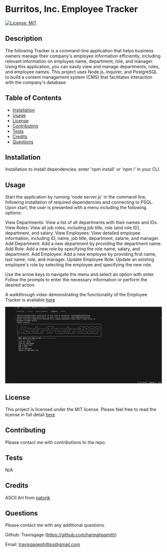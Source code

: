 # Burritos, Inc. Employee Tracker
[![License: MIT](https://img.shields.io/badge/License-MIT-yellow.svg)](https://opensource.org/licenses/MIT)

## Description
The following Tracker is a command-line application that helps business owners manage their company's employee information efficiently, including relevant information on employee name, department, role, and manager. Using this application, you can easily view and manage departments, roles, and employee names. This project uses Node.js, Inquirer, and PostgreSQL to build a content management system (CMS) that facilitates interaction with the company's database.

## Table of Contents
* [Installation](#installation)
* [Usage](#usage)
* [License](#license)
* [Contributing](#contributing)
* [Tests](#tests)
* [Credits](#credits)
* [Questions](#questions)

## Installation
Installation to install dependencies: enter 'npm install' or 'npm i' in your CLI.

## Usage
Start the application by running 'node server.js' in the command line, following installation of required dependencies and connecting to PSQL. Upon start, the user is presented with a menu including the following options:

View Departments: View a list of all departments with their names and IDs.
View Roles: View all job roles, including job title, role (and role ID), department, and salary.
View Employees: View detailed employee information, including ID, name, job title, department, salarie, and manager.
Add Department: Add a new department by providing the department name.
Add Role: Add a new role by specifying the role name, salary, and department.
Add Employee: Add a new employee by providing first name, last name, role, and manager.
Update Employee Role: Update an existing employee's role by selecting the employee and specifying the new role.

Use the arrow keys to navigate the menu and select an option with enter. Follow the prompts to enter the necessary information or perform the desired action. 

A walkthrough video demonstrating the functionality of the Employee Tracker is available [here](https://drive.google.com/file/d/1fdi_wP6z7xNg0SYEUliTonhG9Q9TSHMO/view?usp=drive_link)

![Screenshot of running application](./assets/images/Challenge%2012%20screenshot.png)

## License
This project is licensed under the MIT license. Please feel free to read the license in full detail [here](https://opensource.org/license/mit)

## Contributing
Please contact me with contributions to the repo.

## Tests
N/A

## Credits
ASCII Art from [patorjk](https://patorjk.com/) 

## Questions
Please contact me with any additional questions.

Github: Travisgage (https://github.com/hannahpsmith)

Email: travisgagephillips@gmail.com
